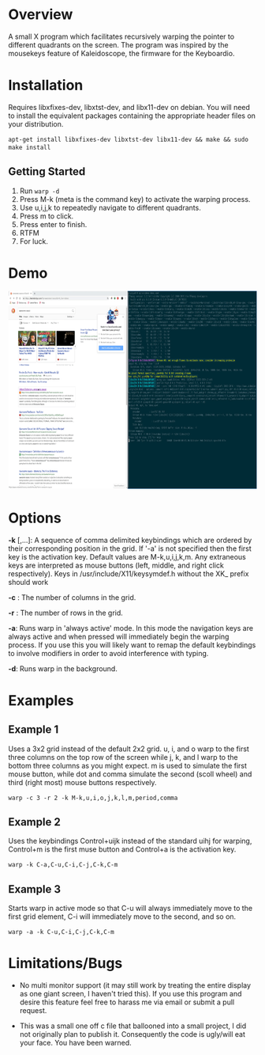 # Overview

A small X program which facilitates recursively warping the pointer to different quadrants on the screen. The program was inspired by the mousekeys feature of Kaleidoscope, the firmware for the Keyboardio.

# Installation

Requires libxfixes-dev, libxtst-dev, and libx11-dev on debian. You will need to install the equivalent packages containing the appropriate header files on your distribution.

```
apt-get install libxfixes-dev libxtst-dev libx11-dev && make && sudo make install
```

## Getting Started

1. Run `warp -d` 
2. Press M-k (meta is the command key) to activate the warping process.
3. Use u,i,j,k to repeatedly navigate to different quadrants.
4. Press m to click.
5. Press enter to finish.
6. RTFM
7. For luck.

# Demo

<img src="demo.gif" height="400px"/>

# Options

 **-k** <key>[,<key>...]: A sequence of comma delimited keybindings which are ordered by their corresponding position in the grid. If '-a' is not specified then the first key is the activation key. Default values are M-k,u,i,j,k,m. Any extraneous keys are interpreted as mouse buttons (left, middle, and right click respectively). Keys in /usr/include/X11/keysymdef.h without the XK_ prefix should work

 **-c** <num>: The number of columns in the grid.

 **-r** <num>: The number of rows in the grid.

 **-a**: Runs warp in 'always active' mode. In this mode the navigation keys are always active and when pressed will immediately begin the warping process. If you use this you will likely want to remap the default keybindings to involve modifiers in order to avoid interference with typing.

 **-d**: Runs warp in the background.

# Examples

## Example 1

Uses a 3x2 grid instead of the default 2x2 grid. u, i, and o warp to the first
three columns on the top row of the screen while j, k, and l warp to the bottom
three columns as you might expect. m is used to simulate the first mouse
button, while dot and comma simulate the second (scoll wheel) and third (right
most) mouse buttons respectively.

```
warp -c 3 -r 2 -k M-k,u,i,o,j,k,l,m,period,comma
```

## Example 2
Uses the keybindings Control+uijk instead of the standard uihj for warping, Control+m is the first muse button  and Control+a is the activation key.

```
warp -k C-a,C-u,C-i,C-j,C-k,C-m
```

## Example 3

Starts warp in active mode so that C-u will always immediately move to the first grid element,
C-i will immediately move to the second, and so on.

```
warp -a -k C-u,C-i,C-j,C-k,C-m 

```
# Limitations/Bugs

- No multi monitor support (it may still work by treating the entire display as one giant screen, I haven't tried this). If you use this program and desire this feature feel free to harass me via email or submit a pull request.

- This was a small one off c file that ballooned into a small project, I did not originally plan to publish it. Consequently the code is ugly/will eat your face. You have been warned.
